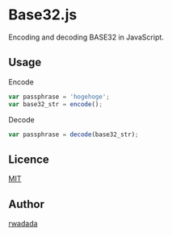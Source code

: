 Base32.js
====

Encoding and decoding BASE32 in JavaScript.

## Usage
 Encode
 ```javascript
 var passphrase = 'hogehoge';
 var base32_str = encode();
 ```
 Decode
 ```javascript
 var passphrase = decode(base32_str);
```

## Licence

[MIT](https://github.com/rwadada/base32/blob/master/LICENSE)

## Author

[rwadada](https://github.com/rwadada)